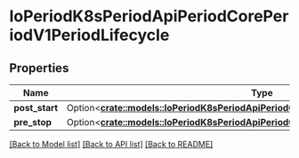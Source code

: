 # IoPeriodK8sPeriodApiPeriodCorePeriodV1PeriodLifecycle

## Properties

Name | Type | Description | Notes
------------ | ------------- | ------------- | -------------
**post_start** | Option<[**crate::models::IoPeriodK8sPeriodApiPeriodCorePeriodV1PeriodLifecycleHandler**](io.k8s.api.core.v1.LifecycleHandler.md)> |  | [optional]
**pre_stop** | Option<[**crate::models::IoPeriodK8sPeriodApiPeriodCorePeriodV1PeriodLifecycleHandler**](io.k8s.api.core.v1.LifecycleHandler.md)> |  | [optional]

[[Back to Model list]](../README.md#documentation-for-models) [[Back to API list]](../README.md#documentation-for-api-endpoints) [[Back to README]](../README.md)


